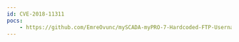 ```yaml
---
id: CVE-2018-11311
pocs:
    - https://github.com/EmreOvunc/mySCADA-myPRO-7-Hardcoded-FTP-Username-and-Password
---
```

